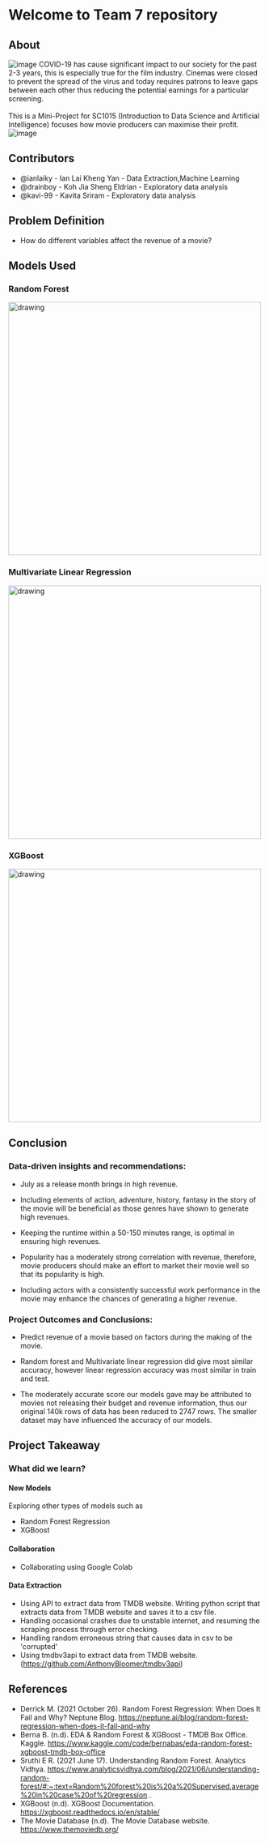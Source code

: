 # Welcome to Team 7 repository

## About

![image](https://user-images.githubusercontent.com/22881021/164909096-1e296551-1ca9-4f8c-bf03-d00eed0d9031.png)
COVID-19 has cause significant impact to our society for the past 2-3 years, this is especially true for the film
industry. Cinemas were closed to prevent the spread of the virus and today requires patrons to leave gaps between each
other thus reducing the potential earnings for a particular screening. <br><br>
This is a Mini-Project for SC1015 (Introduction to Data Science and Artificial Intelligence) focuses how movie producers
can maximise their profit.
![image](https://user-images.githubusercontent.com/22881021/164909203-36ce62ca-04c7-4cfe-a29e-1f7ae9dd2c80.png)

## Contributors

* @ianlaiky - Ian Lai Kheng Yan - Data Extraction,Machine Learning
* @drainboy - Koh Jia Sheng Eldrian - Exploratory data analysis
* @kavi-99 - Kavita Sriram - Exploratory data analysis

## Problem Definition

* How do different variables affect the revenue of a movie?

## Models Used

### Random Forest
<img src="https://user-images.githubusercontent.com/22881021/164909254-66618370-9fa0-4089-9a84-fc87bcc2a436.png" alt="drawing" width="500"/>

### Multivariate Linear Regression
<img src="https://user-images.githubusercontent.com/22881021/164909313-f4ebe39f-cd3c-4999-8643-bbefb7040f40.png" alt="drawing" width="500"/>

### XGBoost
<img src="https://user-images.githubusercontent.com/22881021/164909320-9162259f-3ac3-481a-bc61-905ddd9dd685.png" alt="drawing" width="500"/>

## Conclusion

### Data-driven insights and recommendations:

* July as a release month brings in high revenue.

* Including elements of action, adventure, history, fantasy in the story of the movie will be beneficial as those genres
  have shown to generate high revenues.

* Keeping the runtime within a 50-150 minutes range, is optimal in ensuring high revenues.

* Popularity has a moderately strong correlation with revenue, therefore, movie producers should make an effort to
  market their movie well so that its popularity is high.

* Including actors with a consistently successful work performance in the movie may enhance the chances of generating a
  higher revenue.

### Project Outcomes and Conclusions:

* Predict revenue of a movie based on factors during the making of the movie.

* Random forest and Multivariate linear regression did give most similar accuracy, however linear regression accuracy
  was most similar in train and test.
* The moderately accurate score our models gave may be attributed to movies not releasing their budget and revenue
  information, thus our original 140k rows of data has been reduced to 2747 rows. The smaller dataset may have
  influenced the accuracy of our models.

## Project Takeaway

### What did we learn?

#### New Models

Exploring other types of models such as

* Random Forest Regression
* XGBoost


#### Collaboration

* Collaborating using Google Colab

#### Data Extraction

* Using API to extract data from TMDB website. Writing python script that extracts data from TMDB website and saves it to
a csv file. 
* Handling occasional crashes due to unstable internet, and resuming the scraping process through error checking. 
* Handling random erroneous string that causes data in csv to be 'corrupted'
* Using tmdbv3api to extract data from TMDB website. (https://github.com/AnthonyBloomer/tmdbv3api)

## References

* Derrick M. (2021 October 26). Random Forest Regression: When Does It Fail and Why? Neptune
  Blog. https://neptune.ai/blog/random-forest-regression-when-does-it-fail-and-why
* Berna B. (n.d). EDA & Random Forest & XGBoost - TMDB Box Office.
  Kaggle. https://www.kaggle.com/code/bernabas/eda-random-forest-xgboost-tmdb-box-office
* Sruthi E R. (2021 June 17). Understanding Random Forest. Analytics
  Vidhya. https://www.analyticsvidhya.com/blog/2021/06/understanding-random-forest/#:~:text=Random%20forest%20is%20a%20Supervised,average%20in%20case%20of%20regression
  .
* XGBoost (n.d). XGBoost Documentation. https://xgboost.readthedocs.io/en/stable/
* The Movie Database (n.d). The Movie Database website. https://www.themoviedb.org/ 

